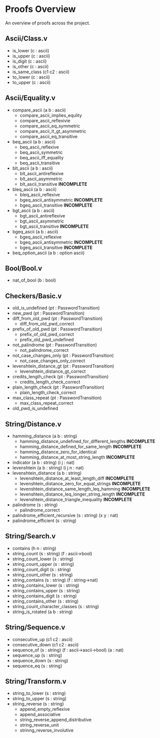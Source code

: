 # Proofs Overview
An overview of proofs across the project.

## Ascii/Class.v
+ is_lower (c : ascii)
+ is_upper (c : ascii)
+ is_digit (c : ascii)
+ is_other (c : ascii)
+ is_same_class (c1 c2 : ascii)
+ to_lower (c : ascii)
+ to_upper (c : ascii)

## Ascii/Equality.v
+ compare_ascii (a b : ascii)
  - compare_ascii_implies_equlity
  - compare_ascii_reflexivie
  - compare_ascii_eq_symmetric
  - compare_ascii_lt_gt_asymmetric
  - compare_ascii_eq_transitive
+ beq_ascii (a b : ascii)
  - beq_ascii_reflexive
  - beq_ascii_symmetric
  - beq_ascii_iff_equality
  - beq_ascii_transitive
+ blt_ascii (a b : ascii)
  - blt_ascii_antireflexive
  - blt_ascii_asymmetric
  - blt_ascii_transitive **INCOMPLETE**
+ bleq_ascii (a b : ascii)
  - bleq_ascii_reflexive
  - bgeq_ascii_antisymmetric **INCOMPLETE**
  - bgeq_ascii_transitive **INCOMPLETE**
+ bgt_ascii (a b : ascii)
  - bgt_ascii_antireflexive
  - bgt_ascii_asymmetric
  - bgt_ascii_transitive **INCOMPLETE**
+ bgeq_ascii (a b : ascii)
  - bgeq_ascii_reflexive
  - bgeq_ascii_antisymmetric **INCOMPLETE**
  - bgeq_ascii_transitive **INCOMPLETE**
+ beq_option_ascii (a b : option ascii)

## Bool/Bool.v
+ nat_of_bool (b : bool)

## Checkers/Basic.v
+ old_is_undefined (pt : PasswordTransition)
+ new_pwd (pt : PasswordTransition)
+ diff_from_old_pwd (pt : PasswordTransition)
  - diff_from_old_pwd_correct
+ prefix_of_old_pwd (pt : PasswordTransition)
  - prefix_of_old_pwd_correct
  - prefix_old_pwd_undefined
+ not_palindrome (pt : PasswordTransition)
  - not_palindrome_correct 
+ not_case_changes_only (pt : PasswordTransition)
  - not_case_changes_only_correct
+ levenshtein_distance_gt (pt : PasswordTransition)
  - levenshtein_distance_gt_correct
+ credits_length_check (pt : PasswordTransition)
  - credits_length_check_correct
+ plain_length_check (pt : PasswordTransition)
  - plain_length_check_correct
+ max_class_repeat (pt : PasswordTransition)
  - max_class_repeat_correct
+ old_pwd_is_undefined

## String/Distance.v
+ hamming_distance (a b : string)
  - hamming_distance_undefined_for_different_lengths **INCOMPLETE**
  - hamming_distance_defined_for_same_length **INCOMPLETE**
  - hamming_distance_zero_for_identical
  - hamming_distance_at_most_string_length **INCOMPLETE**
+ indicator (a b : string) (i j : nat)
+ levenshtein (a b : string) (i j n : nat)
+ levenshtein_distance (a b : string)
  - levenshtein_distance_at_least_length_diff **INCOMPLETE**
  - levenshtein_distance_zero_for_equal_strings **INCOMPLETE**
  - levenshtein_distance_same_length_leq_hamming **INCOMPLETE**
  - levenshtein_distance_leq_longer_string_length **INCOMPLETE**
  - levenshtein_distance_triangle_inequality **INCOMPLETE**
+ palindrome (s : string)
  - palindrome_correct
+ palindrome_efficient_recursive (s : string) (x y : nat)
+ palindrome_efficient (s : string)

## String/Search.v
+ contains (h n : string)
+ string_count (s : string) (f : ascii->bool)
+ string_count_lower (s : string)
+ string_count_upper (s : string)
+ string_count_digit (s : string)
+ string_count_other (s : string)
+ string_contains (s : string) (f : string->nat)
+ string_contains_lower (s : string)
+ string_contains_upper (s : string)
+ string_contains_digit (s : string)
+ string_contains_other (s : string)
+ string_count_character_classes (s : string)
+ string_is_rotated (a b : string)

## String/Sequence.v
+ consecutive_up (c1 c2 : ascii)
+ consecutive_down (c1 c2 : ascii)
+ sequence_of (s : string) (f : ascii->ascii->bool) (a : nat)
+ sequence_up (s : string)
+ sequence_down (s : string)
+ sequence_eq (s : string)

## String/Transform.v
+ string_to_lower (s : string)
+ string_to_upper (s : string)
+ string_reverse (s : string)
  - append_empty_reflexive
  - append_associative
  - string_reverse_append_distributive
  - string_reverse_unit
  - strinng_reverse_involutive
